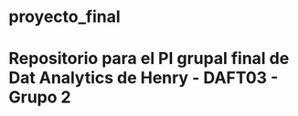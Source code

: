 # proyecto_final 
# Repositorio para el PI grupal final de Dat Analytics de Henry - DAFT03 - Grupo 2
